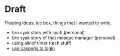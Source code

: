 # Draft

Floating ideas, ice box, things that I wanted to write.

- bro syak story with syafi (personal)
- bro syak story of that mosque manager (personal)
- using alinof timer (tech stuff)
- [use casperjs to login](http://stackoverflow.com/questions/13376189/how-to-login-into-a-website-with-casperjs)